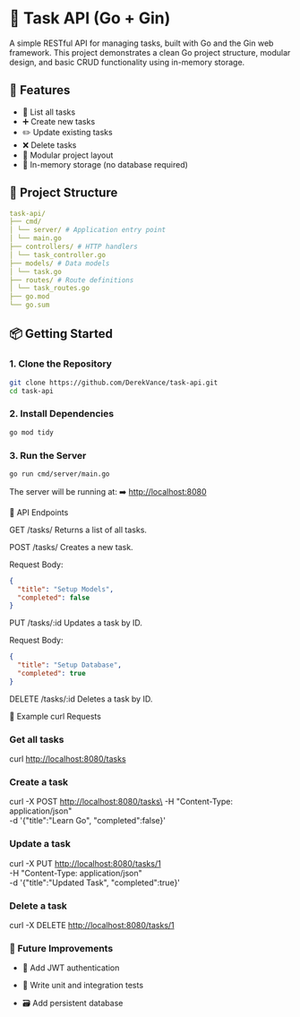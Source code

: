 # 📝 Task API (Go + Gin)

A simple RESTful API for managing tasks, built with Go and the Gin web framework. This project demonstrates a clean Go project structure, modular design, and basic CRUD functionality using in-memory storage.

## 🚀 Features

- 📄 List all tasks
- ➕ Create new tasks
- ✏️ Update existing tasks
- ❌ Delete tasks
- 🧱 Modular project layout
- 💾 In-memory storage (no database required)

## 📂 Project Structure

```yaml
task-api/
├── cmd/
│ └── server/ # Application entry point
│ └── main.go
├── controllers/ # HTTP handlers
│ └── task_controller.go
├── models/ # Data models
│ └── task.go
├── routes/ # Route definitions
│ └── task_routes.go
├── go.mod
└── go.sum
```

## 📦 Getting Started

### 1. Clone the Repository

```bash
git clone https://github.com/DerekVance/task-api.git
cd task-api
```

### 2. Install Dependencies

```bash
go mod tidy
```

### 3. Run the Server

```bash
go run cmd/server/main.go
```

The server will be running at:
➡️ <http://localhost:8080>

📮 API Endpoints

GET /tasks/
Returns a list of all tasks.

POST /tasks/
Creates a new task.

Request Body:

```json
{
  "title": "Setup Models",
  "completed": false
}
```

PUT /tasks/:id
Updates a task by ID.

Request Body:

```json
{
  "title": "Setup Database",
  "completed": true
}
```

DELETE /tasks/:id
Deletes a task by ID.

📌 Example curl Requests

### Get all tasks

curl <http://localhost:8080/tasks>

### Create a task

curl -X POST <http://localhost:8080/tasks\>
 -H "Content-Type: application/json" \
 -d '{"title":"Learn Go", "completed":false}'

### Update a task

curl -X PUT <http://localhost:8080/tasks/1> \
 -H "Content-Type: application/json" \
 -d '{"title":"Updated Task", "completed":true}'

### Delete a task

curl -X DELETE <http://localhost:8080/tasks/1>

### 🔮 Future Improvements

- 🔐 Add JWT authentication

- 🧪 Write unit and integration tests

- 🗃️ Add persistent database

